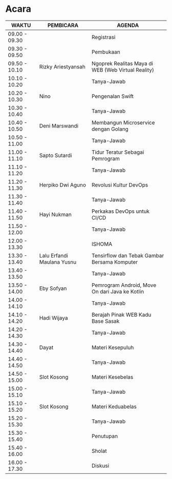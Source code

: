 # Acara

| WAKTU         | PEMBICARA                  | AGENDA                                             |
|---------------|----------------------------|----------------------------------------------------|
| 09.00 - 09.30 |                            | Registrasi                                         |
| 09.30 - 09.50 |                            | Pembukaan                                          |
| 09.50 - 10.10 | Rizky Ariestyansah         | Ngoprek Realitas Maya di WEB (Web Virtual Reality) |
| 10.10 - 10.20 |                            | Tanya-Jawab                                        |
| 10.20 - 10.30 | Nino                       | Pengenalan Swift                                   |
| 10.30 - 10.40 |                            | Tanya-Jawab                                        |
| 10.40 - 10.50 | Deni Marswandi             | Membangun Microservice dengan Golang               |
| 10.50 - 11.00 |                            | Tanya-Jawab                                        |
| 11.00 - 11.10 | Sapto Sutardi              | Tidur Teratur Sebagai Pemrogram                    |
| 11.10 - 11.20 |                            | Tanya-Jawab                                        |
| 11.20 - 11.30 | Herpiko Dwi Aguno          | Revolusi Kultur DevOps                             |
| 11.30 - 11.40 |                            | Tanya-Jawab                                        |
| 11.40 - 11.50 | Hayi Nukman                | Perkakas DevOps untuk CI/CD                        |
| 11.50 - 12.00 |                            | Tanya-Jawab                                        |
| 12.00 - 13.30 |                            | ISHOMA                                             |
| 13.30 - 13.40 | Lalu Erfandi Maulana Yusnu | Tensirflow dan Tebak Gambar Bersama Komputer       |
| 13.40 - 13.50 |                            | Tanya-Jawab                                        |
| 13.50 - 14.00 | Eby Sofyan                 | Pemrogram Android, Move On dari Java ke Kotlin     |
| 14.00 - 14.10 |                            | Tanya-Jawab                                        |
| 14.10 - 14.20 | Hadi Wijaya                | Berajah Pinak WEB Kadu Base Sasak                  |
| 14.20 - 14.30 |                            | Tanya-Jawab                                        |
| 14.30 - 14.40 | Dayat                      | Materi Kesepuluh                                   |
| 14.40 - 14.50 |                            | Tanya-Jawab                                        |
| 14.50 - 15.00 | Slot Kosong                | Materi Kesebelas                                   |
| 15.00 - 15.10 |                            | Tanya-Jawab                                        |
| 15.10 - 15.20 | Slot Kosong                | Materi Keduabelas                                  |
| 15.20 - 15.30 |                            | Tanya-Jawab                                        |
| 15.30 - 15.40 |                            | Penutupan                                          |
| 15.40 - 16.00 |                            | Sholat                                             |
| 16.00 - 17.30 |                            | Diskusi                                            |


